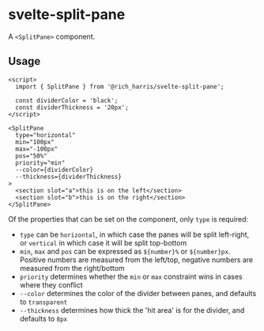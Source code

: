 # svelte-split-pane

A `<SplitPane>` component.

## Usage

```svelte
<script>
  import { SplitPane } from '@rich_harris/svelte-split-pane';

  const dividerColor = 'black';
  const dividerThickness = '20px';
</script>

<SplitPane
  type="horizontal"
  min="100px"
  max="-100px"
  pos="50%"
  priority="min"
  --color={dividerColor}
  --thickness={dividerThickness}
>
  <section slot="a">this is on the left</section>
  <section slot="b">this is on the right</section>
</SplitPane>
```

Of the properties that can be set on the component, only `type` is required:

- `type` can be `horizontal`, in which case the panes will be split left-right, or `vertical` in which case it will be split top-bottom
- `min`, `max` and `pos` can be expressed as `${number}%` or `${number}px`. Positive numbers are measured from the left/top, negative numbers are measured from the right/bottom
- `priority` determines whether the `min` or `max` constraint wins in cases where they conflict
- `--color` determines the color of the divider between panes, and defaults to `transparent`
- `--thickness` determines how thick the 'hit area' is for the divider, and defaults to `8px`
